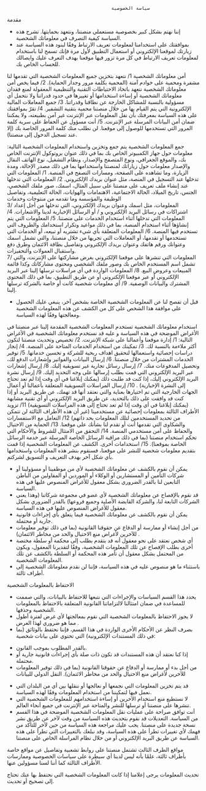                                           سياسة الخصوصية 

مقدمة
* إننا نهتم بشكل كبير بخصوصية مستعملي منصتنا، ونتعهد بحمايتها. تشرح هذه السياسة كيفية التصرف في معلوماتك الشخصية.
* بموافقتك على استخدامنا لمعلومات تعريف الارتباط وفقًا لبنود هذه السياسة عند زيارتك لموقعنا الإلكتروني أو استعمال التطبيق لأول مرة فإنك تسمح لنا باستخدام لمعلومات تعريف الارتباط في كل مرة تزور فيها موقعنا بهدف التعرف عليك وايصالك للحساب الخاص بك.


أمن معلوماتك الشخصية 
1/ نتعهد بتخزين جميع المعلومات الشخصية التي تقدمها لنا مشفرة ومحمية على خوادم آمنة (المحمية بكلمة مرور وجدار الحماية).
2/ فيما يخص أمن معلوماتك الشخصية نتعهد باتخاذ الاحتياطات التقنية والتنظيمية المعقولة لمنع فقدان معلوماتك الشخصية أو إساءة استخدامها أو تغييرها في حدود قدراتنا ولا نتحمل أي مسؤولية بالنسبة للمشاكل الخارجة عن نطاقنا وقدراتنا.
3/ جميع المعاملات المالية الإلكترونية التي يتم القيام بها من خلال منصتنا محمية بتقنية التشفير.
4/ تقرّ بموافقتك على هذه السياسة بمعرفتك بأن نقل المعلومات عبر الإنترنت غير آمن بطبيعته، ولا يمكننا ضمان أمن البيانات المرسلة عبر الإنترنت.
5/ أنت مسؤول عن الحفاظ على سرية كلمة المرور التي تستخدمها للوصول إلى موقعنا. لن نطلب منك كلمة المرور الخاصة بك (إلا عند تسجيل الدخول إلى منصتنا). 

جمع المعلومات الشخصية
يتم جمع وتخزين واستخدام المعلومات الشخصية التالية: معلومات حول جهاز الكمبيوتر الخاص بك بما في ذلك عنوان بروتوكول الإنترنت الخاص بك، والموقع الجغرافي، ونوع المتصفح والإصدار، ونظام التشغيل، نوع الهاتف النقال والإصدار 
 معلومات حول زياراتك لمنصتنا واستخدامها بما في ذلك مصدر الإحالة، ومدة الزيارة، وما تشاهده على الصفحة، ومسارات التصفح في المنصة.
1/ المعلومات التي تدخلها عند التسجيل في المنصة، مثل عنوان بريدك الإلكتروني.
2/ المعلومات التي تدخلها عند إنشاء ملف تعريف على منصتنا على سبيل المثال، اسمك، صور ملفك الشخصي، الجنس، تاريخ الميلاد، الحالة الاجتماعية، الاهتمامات والهوايات، الحالة التعليمية، وتفاصيل الوظيفة والمؤسسة وما تقدمه من منتوجات وخدمات  
 3/ المعلومات، مثل اسمك وعنوان بريدك الإلكتروني، التي تدخلها من أجل إعداد اشتراكات في رسائل البريد الإلكتروني و / أو الرسائل الإخبارية لدينا والاشعارات.
4/ المعلومات التي تدخلها أثناء استخدام الخدمات على منصتنا.
 5/ المعلومات التي يتم إنشاؤها أثناء استخدام المنصة، بما في ذلك مواعيد وتكرار استخدامك والظروف التي تستخدم فيها المنصة.
6/ المعلومات المتعلقة بأي شيء تشتريه أو تبيعه، أو الخدمات التي تستخدمها أو تقدمها، أو المعاملات التي تجريها من خلال منصتنا، والتي تشمل اسمك وعنوانك ورقم هاتفك وعنوان بريدك الإلكتروني وتفاصيل بطاقة الائتمان وطرق دفع واستقبال العمولات والتحفيزات.  
7/ المعلومات التي تنشرها على موقعنا الإلكتروني بغرض مشاركتها على الإنترنت، والتي تشمل اسم المستخدم الخاص بك وصور ملفك الشخصي ومحتوى مشاركاتك وكذا قائمة المبيعات وعروض البيع. 
 8/ المعلومات الواردة في أي مراسلات ترسلها إلينا عبر البريد الإلكتروني أو عبر موقعنا الإلكتروني أو عن طريق التطبيق، بما في ذلك المحتوى المشترك والبيانات الوصفية.
9/ أي معلومات شخصية كانت أو خاصة بالشركة ترسلها إلينا.
* قبل أن تفصح لنا عن المعلومات الشخصية الخاصة بشخص آخر، ينبغي عليك الحصول على موافقة هذا الشخص على كل من الكشف عن هذه المعلومات الشخصية ومعالجتها وفقًا لهذه السياسة.


استخدام معلوماتك الشخصية
تستخدم المعلومات الشخصية المقدمة إلينا عبر منصتنا في الأغراض الموضحة في هذه السياسة و عليه قد نستخدم معلوماتك الشخصية في الأغراض التالية:
1/ إدارة موقعنا وأعمالنا على شبكة الإنترنت.
2/ تخصيص وتحديث منصتنا لتكون أكثر ملاءمة بالنسبة لك.
3/ تمكينك من استخدام الخدمات المتاحة على المنصة. 
4/ إنجاز دراسات إحصائية واستعمالها لتحقيق اهداف ربحية للشركة و تحسين خدماتها.
5/ توفير الخدمات المشترات من خلال منصتنا. 
6/ إرسال البيانات والفواتير وإشعارات الدفع لك، وتحصيل المدفوعات منك.
7/ إرسال رسائل تجارية غير تسويقية إليك.
8/ إرسال إشعارات عبر البريد الإلكتروني التي قمت بطلب إرسالها على وجه التحديد إليك.
9/ إرسال نشرة البريد الإلكتروني إليك، إذا كنت قد طلبت ذلك (يمكنك إبلاغنا في أي وقت إذا لم تعد تحتاج إلى النشرة الإخبارية) . 
10/ إرسال المراسلات التسويقية المتعلقة بأعمالنا أو أعمال الجهات الخارجية التي تم اختيارها بعناية والتي نعتقد أنها قد تهمك، عن طريق البريد أو إذا كنت قد وافقت على ذلك بالتحديد، عن طريق البريد الإلكتروني أو أي تقنية مشابهة (يمكنك إبلاغنا في أي وقت إذا لم تعد تحتاج إلى هذه المراسلات التسويقية)
11/ تزويد الأطراف الثالثة بمعلومات إحصائية عن مستخدمينا (غير أن هذه الأطراف الثالثة لن تتمكن من تحديد المستخدمين لتلك المعلومات بحد ذاتهم) 
12/ التعامل مع الاستفسارات والشكاوى التي تقدمها أنت أو تقدم لنا بشأنك على موقعنا.
 13/ الحماية من الاحتيال والحفاظ على أمن مستخدمي المنصة.
14/ التحقق من الامتثال للشروط والأحكام التي تحكم استخدام منصتنا (بما في ذلك مراقبة الرسائل الخاصة المرسلة عبر خدمة الرسائل الخاصة بموقعنا).
15/ استخدامات أخرى.
الكشف عن المعلومات الشخصية
إذا قمت بتقديم معلومات شخصية للنشر على موقعنا، فسنقوم بنشر هذه المعلومات واستخدامها بأي شكل آخر بهدف التعريف و التسويق لشركتم.
* يمكن أن نقوم بالكشف عن معلوماتك الشخصية لأي من موظفينا أو مسؤولينا أو شركات التأمين أو المستشارين أو الوكلاء أو الموردين أو المقاولين من الباطن التابعين لنا بالقدر الضروري بشكل معقول للأغراض المنصوص عليها في هذه السياسة.
* قد نقوم بالإفصاح عن معلوماتك الشخصية لأي عضو في مجموعة شركاتنا (وهذا يعني الشركات التابعة لنا، والشركة القابضة الأصلية وجميع فروعها) بالقدر الضروري بشكل معقول للأغراض المنصوص عليها في هذه السياسة.
* يمكن أن نقوم بالكشف عن معلوماتك الشخصية فيما يتعلق بأي إجراءات قانونية جارية أو محتملة.
* من أجل إنشاء أو ممارسة أو الدفاع عن حقوقنا القانونية (بما في ذلك توفير معلومات للآخرين لأغراض منع الاحتيال والحد من مخاطر الائتمان) .
* أي شخص نعتقد على نحو معقول أنه قد يتقدم بطلب إلى محكمة أو سلطة مختصة أخرى بطلب الإفصاح عن تلك المعلومات الشخصية، وفقًا لتقديرنا المعقول، ويكون من المحتمل بشكل معقول أن تأمر هذه المحكمة أو السلطة بالكشف عن تلك المعلومات الشخصية.
* باستثناء ما هو منصوص عليه في هذه السياسة، فإننا لن نقدم معلوماتك الشخصية إلى أطراف ثالثة.

الاحتفاظ بالمعلومات الشخصية
*  يحدد هذا القسم السياسات والإجراءات التي نتبعها للاحتفاظ بالبيانات، والتي صممت للمساعدة في ضمان امتثالنا لالتزاماتنا القانونية المتعلقة بالاحتفاظ بالمعلومات الشخصية وحذفها.
* لا يجوز الاحتفاظ بالمعلومات الشخصية التي نقوم بمعالجتها لأي غرض لفترة أطول مما هو ضروري لهذا الغرض .
* بصرف النظر عن الأحكام الأخرى الواردة في هذا القسم، فإننا نحتفظ بالوثائق (بما في ذلك المستندات الإلكترونية) التي تحتوي على بيانات شخصية:
- بالقدر المطلوب بموجب القانون.
- إذا كنا نعتقد أن هذه المستندات قد تكون ذات صلة بأي إجراءات قانونية جارية أو محتملة.
- من أجل بدء أو ممارسة أو الدفاع عن حقوقنا القانونية (بما في ذلك توفير المعلومات للآخرين لأغراض منع الاحتيال والحد من مخاطر الائتمان).
النقل الدولي للبيانات 
* قد يتم تخزين المعلومات التي نجمعها أو نعالجها أو ننقلها بين أي من البلدان التي نعمل فيها لتمكيننا من استخدام المعلومات وفقًا لهذه السياسة.
* لا نستطيع منع استخدام الآخرين أو إساءة استخدامهم للمعلومات الشخصية التي تنشرها على منصتنا أو ترسلها للنشر والمتاحة عبر الإنترنت في جميع أنحاء العالم.
* أنت توافق صراحة على عمليات نقل المعلومات الشخصية الموضحة في هذا القسم من السياسة.
التعديلات
قد نقوم بتحديث هذه السياسة من وقت لآخر عن طريق نشر نسخة جديدة على منصتنا. يجب عليك مراجعة هذه السياسة من حين لآخر للتأكد من فهمك لأي تغييرات تطرأ على هذه السياسة، وقد نبلغك بالتغييرات التي تطرأ على هذه السياسة عن طريق البريد الإلكتروني أو من خلال نظام المراسلة الخاص على منصتنا.

مواقع الطرف الثالث
تشتمل منصتنا على روابط تشعبية وتفاصيل عن مواقع خاصة بأطراف ثالثة، علمًا بأنه ليس لدينا أي سيطرة على سياسات الخصوصية وممارسات الأطراف الثالثة كما أننا لسنا مسؤولين عنها.

تحديث المعلومات
يرجى إعلامنا إذا كانت المعلومات الشخصية التي نحتفظ بها عنك تحتاج إلى تصحيح أو تحديث.

